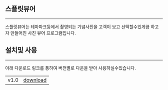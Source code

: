 <h2>스플릿뷰어</h2>
<hr>
스플릿뷰어는 테마파크등에서 촬영되는 기념사진을 고객이 보고 선택할수있게끔 하고자 만들어진 사진 뷰어 프로그램입니다.

<h2>설치및 사용</h2>
<hr>
아래 다운로드 링크를 통하여 버전별로 다운을 받아 사용하실수있습니다.
<table>
<tr>
<td>v1.0</td>
<td><a href="https://mega.nz/file/ZO1HlCwZ#5tML3ZO0izE1sCemWba_4EJsKyl4HTdPYc7_q8ysNmU">download</a></td>
</tr>
</table>
